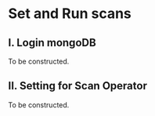 # Set and Run scans 

## I. Login mongoDB
To be constructed.

## II. Setting for Scan Operator
To be constructed.
